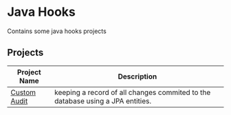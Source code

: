 # Java Hooks
Contains some java hooks projects



## Projects
Project Name | Description
------------ | -----------
[Custom Audit](custom-audit/README.md) | keeping a record of all changes commited to the database using a JPA entities.

